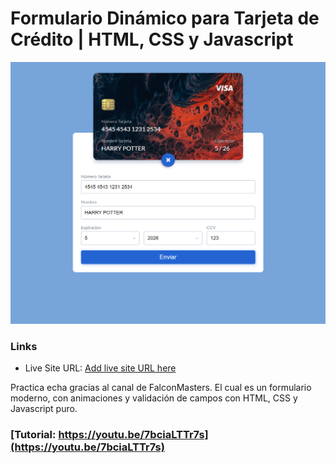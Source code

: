 # Formulario Dinámico para Tarjeta de Crédito | HTML, CSS y Javascript

![](./img/screencapture.png)

### Links

- Live Site URL: [Add live site URL here](https://sergio-ivan-melgarejo.github.io/Formulario-Dinamico-Tarjeta-de-Credito/)

Practica echa gracias al canal de FalconMasters. El cual es un formulario moderno, con animaciones y validación de campos con HTML, CSS y Javascript puro.

### [Tutorial: https://youtu.be/7bciaLTTr7s](https://youtu.be/7bciaLTTr7s)

